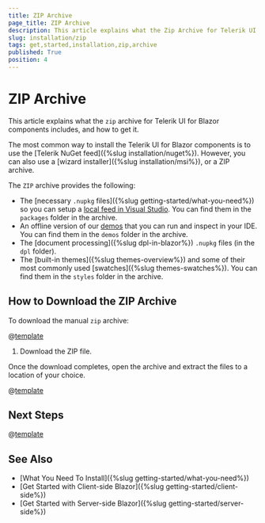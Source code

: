 ```yaml
---
title: ZIP Archive
page_title: ZIP Archive
description: This article explains what the Zip Archive for Telerik UI for Blazor components includes, and how to get it.
slug: installation/zip
tags: get,started,installation,zip,archive
published: True
position: 4
---
```


# ZIP Archive

This article explains what the `zip` archive for Telerik UI for Blazor components includes, and how to get it.

The most common way to install the Telerik UI for Blazor components is to use the [Telerik NuGet feed]({%slug installation/nuget%}). However, you can also use a [wizard installer]({%slug installation/msi%}), or a ZIP archive.

The `ZIP` archive provides the following:

* The [necessary `.nupkg` files]({%slug getting-started/what-you-need%}) so you can setup a [local feed in Visual Studio](#set-up-a-local-nuget-feed-in-visual-studio). You can find them in the `packages` folder in the archive.
* An offline version of our [demos](https://demos.telerik.com/blazor-ui) that you can run and inspect in your IDE. You can find them in the `demos` folder in the archive.
* The [document processing]({%slug dpl-in-blazor%}) `.nupkg` files (in the `dpl` folder).
* The [built-in themes]({%slug themes-overview%}) and some of their most commonly used [swatches]({%slug themes-swatches%}). You can find them in the `styles` folder in the archive.

## How to Download the ZIP Archive

To download the manual `zip` archive:

@[template](/_contentTemplates/common/get-started.md#navigate-account)

1. Download the ZIP file.

Once the download completes, open the archive and extract the files to a location of your choice.

@[template](/_contentTemplates/common/get-started.md#setup-local-feed-vs)

## Next Steps

@[template](/_contentTemplates/common/get-started.md#after-install)


## See Also

* [What You Need To Install]({%slug getting-started/what-you-need%})
* [Get Started with Client-side Blazor]({%slug getting-started/client-side%})
* [Get Started with Server-side Blazor]({%slug getting-started/server-side%})

